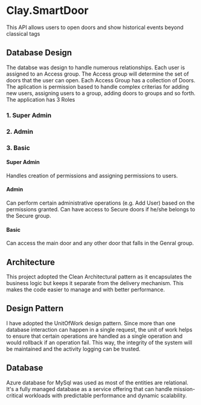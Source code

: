 # Clay.SmartDoor
This API allows users to open doors and show historical events beyond classical tags

## Database Design
The databse was design to handle numerous relationships. Each user is assigned to an Access group. The Access group will determine the set of doors that the user can open. Each Access Group has a collection of Doors. 
The aplication is permission based to handle complex criterias for adding new users, assigning users to a group, adding doors to groups and so forth.
The application has 3 Roles
### 1. Super Admin
### 2. Admin
### 3. Basic

#### Super Admin
Handles creation of permissions and assigning permissions to users. 
#### Admin
Can perform certain administrative operations (e.g. Add User) based on the permissions granted. Can have access to Secure doors if he/she belongs to the
Secure group.
#### Basic
Can access the main door and any other door that falls in the Genral group.


## Architecture
This project adopted the Clean Architectural pattern as it encapsulates the business logic but keeps it separate from the delivery mechanism. This makes the code easier to manage and with better performance.

## Design Pattern
I have adopted the UnitOfWork design pattern. Since more than one database interaction can happen in a single request, the unit of work helps to ensure
that certain operations are handled as a single operation and would rollback if an operation fail. This way, the integrity of the system will be maintained and the activity logging can be trusted.

## Database
Azure database for MySql was used as most of the entities are relational. It's a fully managed database as a service offering that can handle mission-critical workloads with predictable performance and dynamic scalability.

